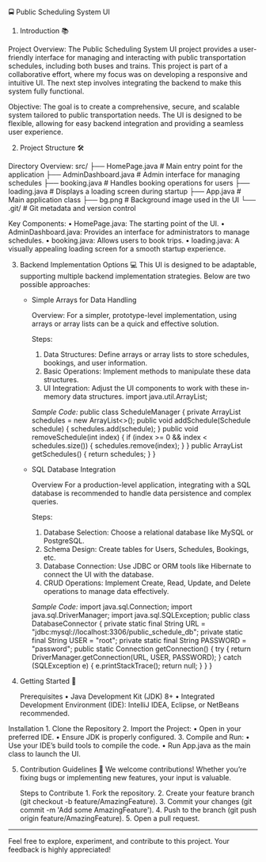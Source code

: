 🚍 Public Scheduling System UI

1. Introduction 📚

Project Overview:
The Public Scheduling System UI project provides a user-friendly interface for managing and interacting with public transportation schedules, including both buses and trains. 
This project is part of a collaborative effort, where my focus was on developing a responsive and intuitive UI. 
The next step involves integrating the backend to make this system fully functional.

Objective:
The goal is to create a comprehensive, secure, and scalable system tailored to public transportation needs. 
The UI is designed to be flexible, allowing for easy backend integration and providing a seamless user experience.

2. Project Structure 🛠️
   
Directory Overview:
src/
├── HomePage.java          # Main entry point for the application
├── AdminDashboard.java    # Admin interface for managing schedules
├── booking.java           # Handles booking operations for users
├── loading.java           # Displays a loading screen during startup
├── App.java               # Main application class
├── bg.png                 # Background image used in the UI
└── .git/                  # Git metadata and version control

Key Components:
	•	HomePage.java: The starting point of the UI.
	•	AdminDashboard.java: Provides an interface for administrators to manage schedules.
	•	booking.java: Allows users to book trips.
	•	loading.java: A visually appealing loading screen for a smooth startup experience.

3. Backend Implementation Options 💻
   This UI is designed to be adaptable, supporting multiple backend implementation strategies. Below are two possible approaches:

   - Simple Arrays for Data Handling
     
     Overview:
     For a simpler, prototype-level implementation, using arrays or array lists can be a quick and effective solution.

      Steps:
      	1.	Data Structures: Define arrays or array lists to store schedules, bookings, and user information.
      	2.	Basic Operations: Implement methods to manipulate these data structures.
      	3.	UI Integration: Adjust the UI components to work with these in-memory data structures.
      	   import java.util.ArrayList;

      _Sample Code:_
            public class ScheduleManager {
                private ArrayList<Schedule> schedules = new ArrayList<>();
                public void addSchedule(Schedule schedule) {
                    schedules.add(schedule);
                }
                public void removeSchedule(int index) {
                    if (index >= 0 && index < schedules.size()) {
                        schedules.remove(index);
                    }
                }
                public ArrayList<Schedule> getSchedules() {
                    return schedules;
                }
            }
    - SQL Database Integration
      
      Overview
      For a production-level application, integrating with a SQL database is recommended to handle data persistence and complex queries.

      Steps:
      	1.	Database Selection: Choose a relational database like MySQL or PostgreSQL.
      	2.	Schema Design: Create tables for Users, Schedules, Bookings, etc.
      	3.	Database Connection: Use JDBC or ORM tools like Hibernate to connect the UI with the database.
      	4.	CRUD Operations: Implement Create, Read, Update, and Delete operations to manage data effectively.

      _Sample Code:_
            import java.sql.Connection;
            import java.sql.DriverManager;
            import java.sql.SQLException;
            public class DatabaseConnector {
                private static final String URL = "jdbc:mysql://localhost:3306/public_schedule_db";
                private static final String USER = "root";
                private static final String PASSWORD = "password";
                public static Connection getConnection() {
                    try {
                        return DriverManager.getConnection(URL, USER, PASSWORD);
                    } catch (SQLException e) {
                        e.printStackTrace();
                        return null;
                    }
                }
            }

4. Getting Started 🚀
   
   Prerequisites
	  • Java Development Kit (JDK) 8+
  	•	Integrated Development Environment (IDE): IntelliJ IDEA, Eclipse, or NetBeans recommended.

Installation
	1.	Clone the Repository
 	2.	Import the Project:
    	•	Open in your preferred IDE.
    	•	Ensure JDK is properly configured.
	3.	Compile and Run:
    	•	Use your IDE’s build tools to compile the code.
    	•	Run App.java as the main class to launch the UI.
     
5. Contribution Guidelines 👥
   We welcome contributions! Whether you’re fixing bugs or implementing new features, your input is valuable.

   Steps to Contribute
    	1.	Fork the repository.
    	2.	Create your feature branch (git checkout -b feature/AmazingFeature).
    	3.	Commit your changes (git commit -m 'Add some AmazingFeature').
    	4.	Push to the branch (git push origin feature/AmazingFeature).
    	5.	Open a pull request.
   
---
Feel free to explore, experiment, and contribute to this project. Your feedback is highly appreciated!
